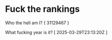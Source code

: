 # Fuck the rankings

Who the hell am I?
{ 31129467 }

What fucking year is it?
[ 2025-03-29T23:13:20Z ]

